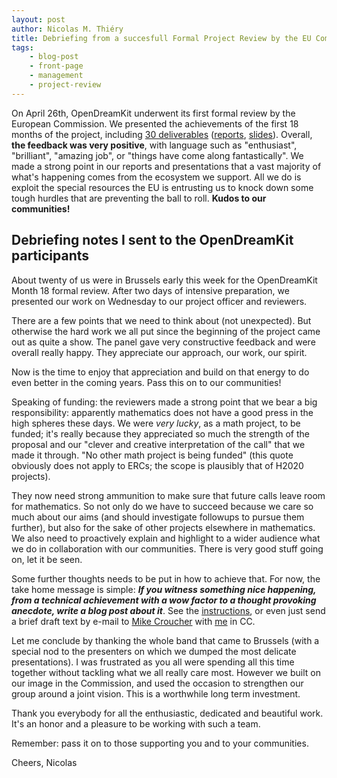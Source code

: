 ```yaml
---
layout: post
author: Nicolas M. Thiéry
title: Debriefing from a succesfull Formal Project Review by the EU Commission
tags:
    - blog-post
    - front-page
    - management
    - project-review
---
```


On April 26th, OpenDreamKit underwent its first formal review by the
European Commission. We presented the achievements of the first 18
months of the project, including
[30 deliverables](https://github.com/OpenDreamKit/OpenDreamKit/issues?q=label%3AReportingPeriod1)
([reports](/events_activities/reports/), [slides](meetings/2017-04-26-ProjectReviewPresentations/)).
Overall, **the feedback was very positive**, with language such as
"enthusiast", "brilliant", "amazing job", or "things have come along
fantastically". We made a strong point in our reports and
presentations that a vast majority of what's happening comes from the
ecosystem we support. All we do is exploit the special resources the
EU is entrusting us to knock down some tough hurdles that are
preventing the ball to roll. **Kudos to our communities!**

## Debriefing notes I sent to the OpenDreamKit participants

About twenty of us were in Brussels early this week for the
OpenDreamKit Month 18 formal review. After two days of intensive
preparation, we presented our work on Wednesday to our project officer
and reviewers.

There are a few points that we need to think about (not unexpected).
But otherwise the hard work we all put since the beginning of the
project came out as quite a show. The panel gave very constructive
feedback and were overall really happy. They appreciate our approach,
our work, our spirit.

Now is the time to enjoy that appreciation and build on that energy to
do even better in the coming years. Pass this on to our communities!

Speaking of funding: the reviewers made a strong point that we bear a
big responsibility: apparently mathematics does not have a good press
in the high spheres these days. We were *very lucky*, as a math
project, to be funded; it's really because they appreciated so much
the strength of the proposal and our "clever and creative
interpretation of the call" that we made it through. "No other math
project is being funded" (this quote obviously does not apply to
ERCs; the scope is plausibly that of H2020 projects).

They now need strong ammunition to make sure that future calls leave
room for mathematics. So not only do we have to succeed because we
care so much about our aims (and should investigate followups to
pursue them further), but also for the sake of other projects
elsewhere in mathematics. We also need to proactively explain and
highlight to a wider audience what we do in collaboration with our
communities. There is very good stuff going on, let it be seen.

Some further thoughts needs to be put in how to achieve that. For now,
the take home message is simple: ***If you witness something nice
happening, from a technical achievement with a wow factor to a thought
provoking anecdote, write a blog post about it***. See the
[instructions](https://github.com/OpenDreamKit/OpenDreamKit.github.io/blob/master/_posts/README.md),
or even just send a brief draft text by e-mail to
[Mike Croucher](mailto:m.croucher@sheffield.ac.uk) with
[me](mailto:Nicolas.Thiery@u-psud.fr) in CC.

Let me conclude by thanking the whole band that came to Brussels (with
a special nod to the presenters on which we dumped the most delicate
presentations). I was frustrated as you all were spending all this
time together without tackling what we all really care most. However
we built on our image in the Commission, and used the occasion to
strengthen our group around a joint vision. This is a worthwhile long
term investment.

Thank you everybody for all the enthusiastic, dedicated and beautiful
work. It's an honor and a pleasure to be working with such a team.

Remember: pass it on to those supporting you and to your communities.

Cheers,
		Nicolas
